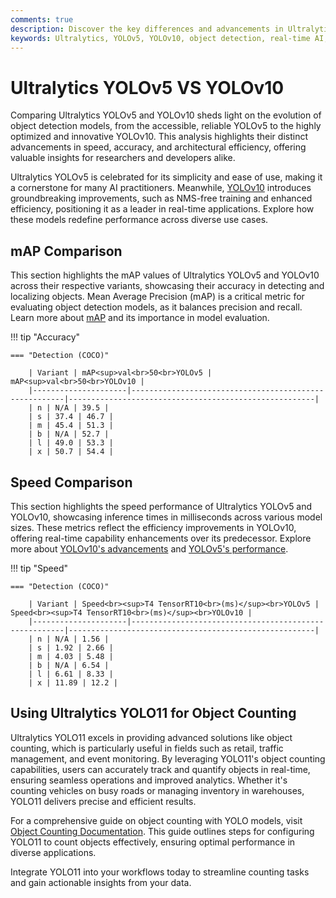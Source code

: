 ```yaml
---
comments: true
description: Discover the key differences and advancements in Ultralytics YOLOv5 vs YOLOv10. This comparison highlights their performance in object detection, real-time AI capabilities, efficiency, and suitability for edge AI and computer vision applications, helping you choose the right model for your needs.
keywords: Ultralytics, YOLOv5, YOLOv10, object detection, real-time AI, edge AI, computer vision, model comparison, AI performance
---
```


# Ultralytics YOLOv5 VS YOLOv10

Comparing Ultralytics YOLOv5 and YOLOv10 sheds light on the evolution of object detection models, from the accessible, reliable YOLOv5 to the highly optimized and innovative YOLOv10. This analysis highlights their distinct advancements in speed, accuracy, and architectural efficiency, offering valuable insights for researchers and developers alike.

Ultralytics YOLOv5 is celebrated for its simplicity and ease of use, making it a cornerstone for many AI practitioners. Meanwhile, [YOLOv10](https://docs.ultralytics.com/models/yolov10/) introduces groundbreaking improvements, such as NMS-free training and enhanced efficiency, positioning it as a leader in real-time applications. Explore how these models redefine performance across diverse use cases.

## mAP Comparison

This section highlights the mAP values of Ultralytics YOLOv5 and YOLOv10 across their respective variants, showcasing their accuracy in detecting and localizing objects. Mean Average Precision (mAP) is a critical metric for evaluating object detection models, as it balances precision and recall. Learn more about [mAP](https://www.ultralytics.com/glossary/mean-average-precision-map) and its importance in model evaluation.

!!! tip "Accuracy"

    === "Detection (COCO)"

    	| Variant | mAP<sup>val<br>50<br>YOLOv5 | mAP<sup>val<br>50<br>YOLOv10 |
    	|---------------------|-------------------------------------------------------|-------------------------------------------------------|
    	| n | N/A | 39.5 |
    	| s | 37.4 | 46.7 |
    	| m | 45.4 | 51.3 |
    	| b | N/A | 52.7 |
    	| l | 49.0 | 53.3 |
    	| x | 50.7 | 54.4 |

## Speed Comparison

This section highlights the speed performance of Ultralytics YOLOv5 and YOLOv10, showcasing inference times in milliseconds across various model sizes. These metrics reflect the efficiency improvements in YOLOv10, offering real-time capability enhancements over its predecessor. Explore more about [YOLOv10's advancements](https://docs.ultralytics.com/models/yolov10/) and [YOLOv5's performance](https://docs.ultralytics.com/models/yolov5/).

!!! tip "Speed"

    === "Detection (COCO)"

    	| Variant | Speed<br><sup>T4 TensorRT10<br>(ms)</sup><br>YOLOv5 | Speed<br><sup>T4 TensorRT10<br>(ms)</sup><br>YOLOv10 |
    	|---------------------|-------------------------------------------------------|-------------------------------------------------------|
    	| n | N/A | 1.56 |
    	| s | 1.92 | 2.66 |
    	| m | 4.03 | 5.48 |
    	| b | N/A | 6.54 |
    	| l | 6.61 | 8.33 |
    	| x | 11.89 | 12.2 |

## Using Ultralytics YOLO11 for Object Counting

Ultralytics YOLO11 excels in providing advanced solutions like object counting, which is particularly useful in fields such as retail, traffic management, and event monitoring. By leveraging YOLO11's object counting capabilities, users can accurately track and quantify objects in real-time, ensuring seamless operations and improved analytics. Whether it's counting vehicles on busy roads or managing inventory in warehouses, YOLO11 delivers precise and efficient results.

For a comprehensive guide on object counting with YOLO models, visit [Object Counting Documentation](https://docs.ultralytics.com/guides/object-counting/). This guide outlines steps for configuring YOLO11 to count objects effectively, ensuring optimal performance in diverse applications.

Integrate YOLO11 into your workflows today to streamline counting tasks and gain actionable insights from your data.
